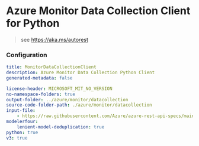 # Azure Monitor Data Collection Client for Python

> see https://aka.ms/autorest

### Configuration

```yaml
title: MonitorDataCollectionClient
description: Azure Monitor Data Collection Python Client
generated-metadata: false

license-header: MICROSOFT_MIT_NO_VERSION
no-namespace-folders: true
output-folder: ../azure/monitor/datacollection
source-code-folder-path: ./azure/monitor/datacollection
input-file: 
    - https://raw.githubusercontent.com/Azure/azure-rest-api-specs/main/specification/monitor/data-plane/ingestion/preview/2021-11-01-preview/DataCollectionRules.json
modelerfour:
    lenient-model-deduplication: true
python: true
v3: true
```

